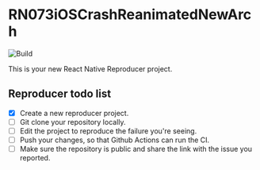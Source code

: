# RN073iOSCrashReanimatedNewArch

![Build](https://github.com/migueldaipre/RN073iOSCrashReanimatedNewArch/workflows/Pre%20Merge%20Checks/badge.svg)

This is your new React Native Reproducer project.

## Reproducer todo list

- [x] Create a new reproducer project.
- [ ] Git clone your repository locally.
- [ ] Edit the project to reproduce the failure you're seeing.
- [ ] Push your changes, so that Github Actions can run the CI.
- [ ] Make sure the repository is public and share the link with the issue you reported.
